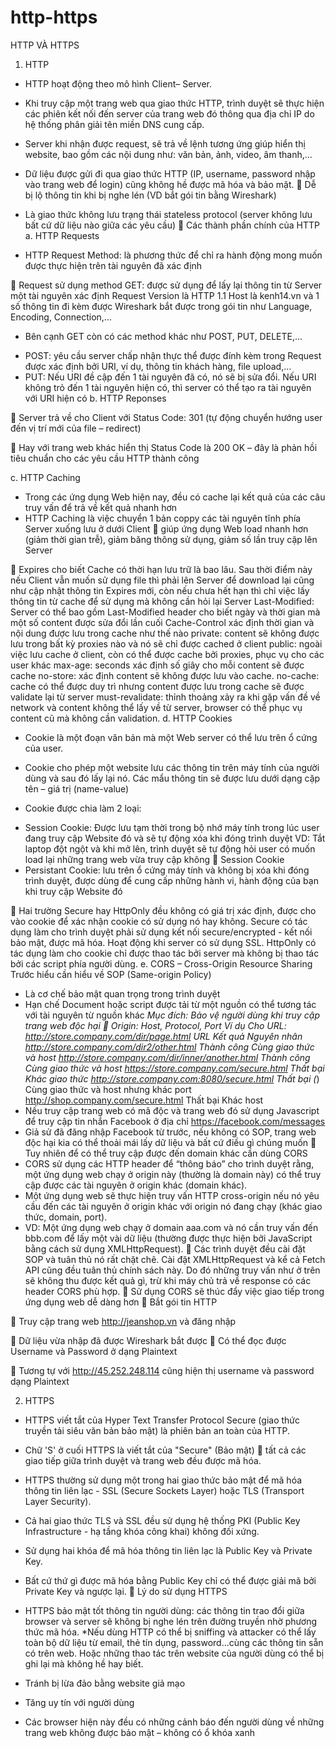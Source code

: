 # http-https
HTTP VÀ HTTPS
1. HTTP
- HTTP hoạt động theo mô hình Client– Server. 
- Khi truy cập một trang web qua giao thức HTTP, trình duyệt sẽ thực hiện các phiên kết nối đến server của trang web đó thông qua địa chỉ IP do hệ thống phân giải tên miền DNS cung cấp. 
- Server khi nhận được request, sẽ trả về lệnh tương ứng giúp hiển thị website, bao gồm các nội dung như: văn bản, ảnh, video, âm thanh,…
- Dữ liệu được gửi đi qua giao thức HTTP (IP, username, password nhập vào trang web để login) cũng không hề được mã hóa và bảo mật. 
 Dễ bị lộ thông tin khi bị nghe lén (VD bắt gói tin bằng Wireshark)
 
- Là giao thức không lưu trạng thái stateless protocol (server không lưu bất cứ dữ liệu nào giữa các yêu cầu)
 Các thành phần chính của HTTP
a. HTTP Requests
- HTTP Request Method: là phương thức để chỉ ra hành động mong muốn được thực hiện trên tài nguyên đã xác định

 
 Request sử dụng method GET: được sử dụng để lấy lại thông tin từ Server một tài nguyên xác định
Request Version là HTTP 1.1
Host là kenh14.vn và 1 số thông tin đi kèm được Wireshark bắt được trong gói tin như Language, Encoding, Connection,…
- Bên cạnh GET còn có các method khác như POST, PUT, DELETE,…
+ POST: yêu cầu server chấp nhận thực thể được đính kèm trong Request được xác định bởi URI, ví dụ, thông tin khách hàng, file upload,…
+ PUT: Nếu URI đề cập đến 1 tài nguyên đã có, nó  sẽ bị sửa đổi. Nếu URI không trỏ đến 1 tài nguyên hiện có, thì server có thể tạo ra tài nguyên với URI hiện có
b. HTTP Reponses

 
 Server trả về cho Client với Status Code: 301 (tự động chuyển hướng user đến vị trí mới của file – redirect)
 
 Hay với trang web khác hiển thị Status Code là 200 OK – đây là phản hồi tiêu chuẩn cho các yêu cầu HTTP thành công


c. HTTP Caching
- Trong các ứng dụng Web hiện nay, đều có cache lại kết quả của các câu truy vấn để trả về kết quả nhanh hơn
- HTTP Caching là việc chuyển 1 bản coppy các tài nguyên tĩnh phía Server xuống lưu ở dưới Client  giúp ứng dụng Web load nhanh hơn (giảm thời gian trễ), giảm băng thông sử dụng, giảm số lần truy cập lên Server
 
 Expires cho biết Cache có thời hạn lưu trữ là bao lâu. Sau thời điểm này nếu Client vẫn muốn sử dụng file thì phải lên Server để download lại cũng như cập nhật thông tin Expires mới, còn nếu chưa hết hạn thì chỉ việc lấy thông tin từ cache để sử dụng mà không cần hỏi lại Server
Last-Modified: Server có thể bao gồm Last-Modified header cho biết ngày và thời gian mà một số content được sửa đổi lần cuối
Cache-Control xác định thời gian và nội dung được lưu trong cache như thế nào
private: content sẽ không được lưu trong bất kỳ proxies nào và nó sẽ chỉ được cached ở client
public: ngoài việc lưu cache ở client, còn có thể được cache bởi proxies, phục vụ cho các user khác
max-age: seconds xác định số giây cho mỗi content sẽ được cache
no-store: xác định content sẽ không được lưu vào cache.
no-cache: cache có thể được duy trì nhưng content được lưu trong cache sẽ được validate lại từ server
must-revalidate: thỉnh thoảng xảy ra khi gặp vấn đề về network và content không thể lấy về từ server, browser có thể phục vụ content cũ mà không cần validation.
d. HTTP Cookies
- Cookie là một đoạn văn bản mà một Web server có thể lưu trên ổ cứng của user. 
- Cookie cho phép một website lưu các thông tin trên máy tính của người dùng và sau đó lấy lại nó. Các mẩu thông tin sẽ được lưu dưới dạng cặp tên – giá trị (name-value)
 
- Cookie được chia làm 2 loại:
+ Session Cookie: Được lưu tạm thời trong bộ nhớ máy tính trong lúc user đang truy cập Website đó và sẽ tự động xóa khi đóng trình duyệt
VD: Tắt laptop đột ngột và khi mở lên, trình duyệt sẽ tự động hỏi user có muốn load lại những trang web vừa truy cập không  Session Cookie
+ Persistant Cookie: lưu trên ổ cứng máy tính và không bị xóa khi đóng trình duyệt, được dùng để cung cấp những hành vi, hành động của bạn khi truy cập Website đó
 
 Hai trường Secure hay HttpOnly đều không có giá trị xác định, được cho vào cookie để xác nhận cookie có sử dụng nó hay không.
Secure có tác dụng làm cho trình duyệt phải sử dụng kết nối secure/encrypted - kết nối bảo mật, được mã hóa. Hoạt động khi server có sử dụng SSL. 
HttpOnly có tác dụng làm cho cookie chỉ được thao tác bởi server mà không bị thao tác bởi các script phía người dùng.
e. CORS – Cross-Origin Resource Sharing
Trước hiểu cần hiểu về SOP (Same-origin Policy)
- Là cơ chế bảo mật quan trọng trong trình duyệt
- Hạn chế Document hoặc script được tải từ một nguồn có thể tương tác với tài nguyên từ nguồn khác *Mục đích: Bảo vệ người dùng khi truy cập trang web độc hại
 Origin:  Host, Protocol, Port
Ví dụ
Cho URL: http://store.company.com/dir/page.html
URL	Kết quả	Nguyên nhân
http://store.company.com/dir2/other.html	Thành công	Cùng giao thức và host
http://store.company.com/dir/inner/another.html	Thành công	Cùng giao thức và host
https://store.company.com/secure.html	Thất bại	Khác giao thức
http://store.company.com:8080/secure.html	Thất bại (*)	Cùng giao thức và host nhưng khác port
http://shop.company.com/secure.html	Thất bại	Khác host
- Nếu truy cập trang web có mã độc và trang web đó sử dụng Javascript để truy cập tin nhắn Facebook ở địa chỉ https://facebook.com/messages
- Giả sử đã đăng nhập Facebook từ trước, nếu không có SOP, trang web độc hại kia có thể thoải mái lấy dữ liệu và bất cứ điều gì chúng muốn
 Tuy nhiên để có thể truy cập được đến domain khác cần dùng CORS 
- CORS sử dụng các HTTP header để “thông báo” cho trình duyệt rằng, một ứng dụng web chạy ở origin này (thường là domain này) có thể truy cập được các tài nguyên ở origin khác (domain khác).
- Một ứng dụng web sẽ thực hiện truy vấn HTTP cross-origin nếu nó yêu cầu đến các tài nguyên ở origin khác với origin nó đang chạy (khác giao thức, domain, port).
- VD: Một ứng dụng web chạy ở domain aaa.com và nó cần truy vấn đến bbb.com để lấy một vài dữ liệu (thường được thực hiện bởi JavaScript bằng cách sử dụng XMLHttpRequest).
 Các trình duyệt đều cài đặt SOP và tuân thủ nó rất chặt chẽ. Cài đặt XMLHttpRequest và kể cả Fetch API cũng đều tuân thủ chính sách này. Do đó những truy vấn như ở trên sẽ không thu được kết quả gì, trừ khi máy chủ trả về response có các header CORS phù hợp.
 Sử dụng CORS sẽ thúc đẩy việc giao tiếp trong ứng dụng web dễ dàng hơn
 Bắt gói tin HTTP
 
 Truy cập trang web http://jeanshop.vn và đăng nhập 
 
 Dữ liệu vừa nhập đã được Wireshark bắt được  Có thể đọc được Username và Password ở dạng Plaintext
 
 Tương tự với http://45.252.248.114 cũng hiện thị username và password dạng Plaintext



2. HTTPS
- HTTPS viết tắt của Hyper Text Transfer Protocol Secure (giao thức truyền tải siêu văn bản bảo mật) là phiên bản an toàn của HTTP. 
- Chữ 'S' ở cuối HTTPS là viết tắt của "Secure" (Bảo mật)  tất cả các giao tiếp giữa trình duyệt và trang web đều được mã hóa.
 
- HTTPS thường sử dụng một trong hai giao thức bảo mật để mã hóa thông tin liên lạc - SSL (Secure Sockets Layer) hoặc TLS (Transport Layer Security). 
- Cả hai giao thức TLS và SSL đều sử dụng hệ thống PKI (Public Key Infrastructure - hạ tầng khóa công khai) không đối xứng. 
- Sử dụng hai khóa để mã hóa thông tin liên lạc là Public Key và Private Key. 
- Bất cứ thứ gì được mã hóa bằng Public Key chỉ có thể được giải mã bởi Private Key và ngược lại.
 Lý do sử dụng HTTPS
- HTTPS bảo mật tốt thông tin người dùng: các thông tin trao đổi giữa browser và server sẽ không bị nghe lén trên đường truyền nhờ phương thức mã hóa.
*Nếu dùng HTTP có thể bị sniffing và attacker có thể lấy toàn bộ dữ liệu từ email, thẻ tín dụng, password…cùng các thông tin sẵn có trên web. Hoặc những thao tác trên website của người dùng có thể bị ghi lại mà không hề hay biết.
- Tránh bị lừa đảo bằng website giả mạo
- Tăng uy tín với người dùng
- Các browser hiện này đều có những cảnh báo đến người dùng về những trang web không được bảo mật – không có ổ khóa xanh 
